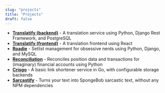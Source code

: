 ```yaml
---
slug: "projects"
title: "Projects"
draft: false
---
```


* [__Translatify (backend)__](https://github.com/jls83/translatify_backend) - A translation service using Python, Django Rest Framework, and PostgreSQL
* [__Translatify (frontend)__](https://github.com/jls83/translatify_frontend) - A translation frontend using React
* [__Roadie__](https://github.com/jls83/roadie) - Setlist management for obsessive nerds using Python, Django, and MySQL
* [__Reconciliation__](https://github.com/jls83/reconciliation) - Reconciles position data and transactions for (imaginary) financial accounts using Python
* [__Crisgo__](https://github.com/jls83/crisgo) - A basic link shortener service in Go, with configurable storage backends
* [__Sarcastify__](https://github.com/jls83/sarcastify) - Turns your text into SpongeBob sarcastic text, without any NPM dependencies

